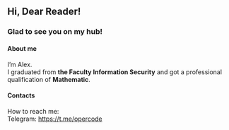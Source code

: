 ## Hi, Dear Reader!  
### Glad to see you on my hub!
#### About me
I’m Alex.  
I graduated from **the Faculty Information Security** and got a professional qualification of **Mathematic**.
#### Contacts  
How to reach me:  
Telegram: https://t.me/opercode   
 
